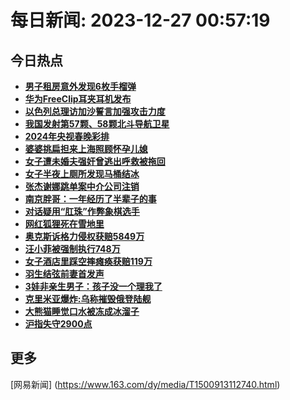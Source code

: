 
# 每日新闻: 2023-12-27 00:57:19
## 今日热点

- **[男子租房意外发现6枚手榴弹](https://www.163.com/search?keyword=%E7%94%B7%E5%AD%90%E7%A7%9F%E6%88%BF%E6%84%8F%E5%A4%96%E5%8F%91%E7%8E%B06%E6%9E%9A%E6%89%8B%E6%A6%B4%E5%BC%B9)**
- **[华为FreeClip耳夹耳机发布](https://www.163.com/search?keyword=%E5%8D%8E%E4%B8%BAFreeClip%E8%80%B3%E5%A4%B9%E8%80%B3%E6%9C%BA%E5%8F%91%E5%B8%83)**
- **[以色列总理访加沙誓言加强攻击力度](https://www.163.com/search?keyword=%E4%BB%A5%E8%89%B2%E5%88%97%E6%80%BB%E7%90%86%E8%AE%BF%E5%8A%A0%E6%B2%99%E8%AA%93%E8%A8%80%E5%8A%A0%E5%BC%BA%E6%94%BB%E5%87%BB%E5%8A%9B%E5%BA%A6)**
- **[我国发射第57颗、58颗北斗导航卫星](https://www.163.com/search?keyword=%E6%88%91%E5%9B%BD%E5%8F%91%E5%B0%84%E7%AC%AC57%E9%A2%97%E3%80%8158%E9%A2%97%E5%8C%97%E6%96%97%E5%AF%BC%E8%88%AA%E5%8D%AB%E6%98%9F)**
- **[2024年央视春晚彩排](https://www.163.com/search?keyword=2024%E5%B9%B4%E5%A4%AE%E8%A7%86%E6%98%A5%E6%99%9A%E5%BD%A9%E6%8E%92)**
- **[婆婆挑扁担来上海照顾怀孕儿媳](https://www.163.com/search?keyword=%E5%A9%86%E5%A9%86%E6%8C%91%E6%89%81%E6%8B%85%E6%9D%A5%E4%B8%8A%E6%B5%B7%E7%85%A7%E9%A1%BE%E6%80%80%E5%AD%95%E5%84%BF%E5%AA%B3)**
- **[女子遭未婚夫强奸曾逃出呼救被拖回](https://www.163.com/search?keyword=%E5%A5%B3%E5%AD%90%E9%81%AD%E6%9C%AA%E5%A9%9A%E5%A4%AB%E5%BC%BA%E5%A5%B8%E6%9B%BE%E9%80%83%E5%87%BA%E5%91%BC%E6%95%91%E8%A2%AB%E6%8B%96%E5%9B%9E)**
- **[女子半夜上厕所发现马桶结冰](https://www.163.com/search?keyword=%E5%A5%B3%E5%AD%90%E5%8D%8A%E5%A4%9C%E4%B8%8A%E5%8E%95%E6%89%80%E5%8F%91%E7%8E%B0%E9%A9%AC%E6%A1%B6%E7%BB%93%E5%86%B0)**
- **[张杰谢娜跳单案中介公司注销](https://www.163.com/search?keyword=%E5%BC%A0%E6%9D%B0%E8%B0%A2%E5%A8%9C%E8%B7%B3%E5%8D%95%E6%A1%88%E4%B8%AD%E4%BB%8B%E5%85%AC%E5%8F%B8%E6%B3%A8%E9%94%80)**
- **[南京胖哥：一年经历了半辈子的事](https://www.163.com/search?keyword=%E5%8D%97%E4%BA%AC%E8%83%96%E5%93%A5%EF%BC%9A%E4%B8%80%E5%B9%B4%E7%BB%8F%E5%8E%86%E4%BA%86%E5%8D%8A%E8%BE%88%E5%AD%90%E7%9A%84%E4%BA%8B)**
- **[对话疑用“肛珠”作弊象棋选手](https://www.163.com/search?keyword=%E5%AF%B9%E8%AF%9D%E7%96%91%E7%94%A8%E2%80%9C%E8%82%9B%E7%8F%A0%E2%80%9D%E4%BD%9C%E5%BC%8A%E8%B1%A1%E6%A3%8B%E9%80%89%E6%89%8B)**
- **[网红狐狸死在雪地里](https://www.163.com/search?keyword=%E7%BD%91%E7%BA%A2%E7%8B%90%E7%8B%B8%E6%AD%BB%E5%9C%A8%E9%9B%AA%E5%9C%B0%E9%87%8C)**
- **[奥克斯诉格力侵权获赔5849万](https://www.163.com/search?keyword=%E5%A5%A5%E5%85%8B%E6%96%AF%E8%AF%89%E6%A0%BC%E5%8A%9B%E4%BE%B5%E6%9D%83%E8%8E%B7%E8%B5%945849%E4%B8%87)**
- **[汪小菲被强制执行748万](https://www.163.com/search?keyword=%E6%B1%AA%E5%B0%8F%E8%8F%B2%E8%A2%AB%E5%BC%BA%E5%88%B6%E6%89%A7%E8%A1%8C748%E4%B8%87)**
- **[女子酒店里踩空摔瘫痪获赔119万](https://www.163.com/search?keyword=%E5%A5%B3%E5%AD%90%E9%85%92%E5%BA%97%E9%87%8C%E8%B8%A9%E7%A9%BA%E6%91%94%E7%98%AB%E7%97%AA%E8%8E%B7%E8%B5%94119%E4%B8%87)**
- **[羽生结弦前妻首发声](https://www.163.com/search?keyword=%E7%BE%BD%E7%94%9F%E7%BB%93%E5%BC%A6%E5%89%8D%E5%A6%BB%E9%A6%96%E5%8F%91%E5%A3%B0)**
- **[3娃非亲生男子：孩子没一个理我了](https://www.163.com/search?keyword=3%E5%A8%83%E9%9D%9E%E4%BA%B2%E7%94%9F%E7%94%B7%E5%AD%90%EF%BC%9A%E5%AD%A9%E5%AD%90%E6%B2%A1%E4%B8%80%E4%B8%AA%E7%90%86%E6%88%91%E4%BA%86)**
- **[克里米亚爆炸:乌称摧毁俄登陆舰](https://www.163.com/search?keyword=%E5%85%8B%E9%87%8C%E7%B1%B3%E4%BA%9A%E7%88%86%E7%82%B8+%E4%B9%8C%E7%A7%B0%E6%91%A7%E6%AF%81%E4%BF%84%E7%99%BB%E9%99%86%E8%88%B0)**
- **[大熊猫睡觉口水被冻成冰溜子](https://www.163.com/search?keyword=%E5%A4%A7%E7%86%8A%E7%8C%AB%E7%9D%A1%E8%A7%89%E5%8F%A3%E6%B0%B4%E8%A2%AB%E5%86%BB%E6%88%90%E5%86%B0%E6%BA%9C%E5%AD%90)**
- **[沪指失守2900点](https://www.163.com/search?keyword=%E6%B2%AA%E6%8C%87%E5%A4%B1%E5%AE%882900%E7%82%B9)**

## 更多
[网易新闻] (https://www.163.com/dy/media/T1500913112740.html)
